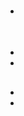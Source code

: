 # 

- 

## 

### 

> []()

### 









## 

### 





### 



#### 

#### 





### 



![]()

#### 

- []()
- []()

## 















## 

- []()
- []()

